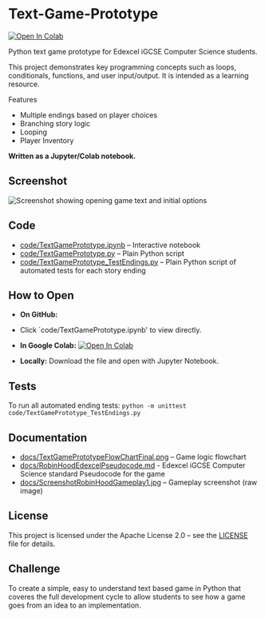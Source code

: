 # Text-Game-Prototype

[![Open In Colab](https://colab.research.google.com/assets/colab-badge.svg)](https://colab.research.google.com/github/alexandraalderson/Text-Game-Prototype/blob/main/code/TextGamePrototype.ipynb)

Python text game prototype for Edexcel iGCSE Computer Science students.

This project demonstrates key programming concepts such as loops, conditionals, functions, and user input/output. It is intended as a learning resource.

Features
- Multiple endings based on player choices
- Branching story logic
- Looping
- Player Inventory 

**Written as a Jupyter/Colab notebook.**

## Screenshot
![Screenshot showing opening game text and initial options](docs/Screenshot1.jpg)

## Code
- [code/TextGamePrototype.ipynb](code/TextGamePrototype.ipynb) – Interactive notebook
- [code/TextGamePrototype.py](code/TextGamePrototype.py) – Plain Python script
- [code/TextGamePrototype_TestEndings.py](code/TextGamePrototype_TestEndings.py) – Plain Python script of automated tests for each story ending

## How to Open
- **On GitHub:**
- Click `code/TextGamePrototype.ipynb' to view directly.
  
- **In Google Colab:** [![Open In Colab](https://colab.research.google.com/assets/colab-badge.svg)](https://colab.research.google.com/github/alexandraalderson/Text-Game-Prototype/blob/main/code/TextGamePrototype.ipynb)
  
- **Locally:** Download the file and open with Jupyter Notebook.

## Tests
To run all automated ending tests:
`python -m unittest code/TextGamePrototype_TestEndings.py`

## Documentation
- [docs/TextGamePrototypeFlowChartFinal.png](docs/TextGamePrototypeFlowChartFinal.png) – Game logic flowchart  
- [docs/RobinHoodEdexcelPseudocode.md](docs/RobinHoodEdexcelPseudocode.md) - Edexcel iGCSE Computer Science standard Pseudocode for the game
- [docs/ScreenshotRobinHoodGameplay1.jpg](docs/ScreenshotRobinHoodGameplay1.jpg) – Gameplay screenshot (raw image)

## License
This project is licensed under the Apache License 2.0 – see the [LICENSE](LICENSE) file for details.

## Challenge
To create a simple, easy to understand text based game in Python that coveres the full development cycle to allow students to see how a game goes from an idea to an implementation.
